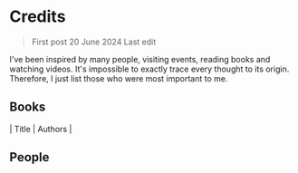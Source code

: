 # Credits

> First post 20 June 2024
> Last edit

I've been inspired by many people, visiting events, reading books and watching videos. It's impossible to exactly trace every thought to its origin. Therefore, I just list those who were most important to me. 

## Books
| Title | Authors | 

## People